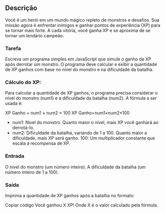 ## Descrição

Você é um herói em um mundo mágico repleto de monstros e desafios. Sua missão agora é enfrentar inimigos e ganhar pontos de experiência (XP) para se tornar mais forte. A cada vitória, você ganha XP e se aproxima de se tornar um lendário campeão.

### Tarefa

Escreva um programa simples em JavaScript que simule o ganho de XP após derrotar um monstro. O programa deve calcular e exibir a quantidade de XP ganhos com base no nível do monstro e na dificuldade da batalha.

### Cálculo do XP:

Para calcular a quantidade de XP ganhos, o programa precisa considerar o nível do monstro (num1) e a dificuldade da batalha (num2). A fórmula a ser usada é:

XP Ganho = num1 × num2 × 100
XP Ganho=num1×num2×100

- num1: Nível do monstro. Quanto maior o nível, mais XP você ganhará ao derrotá-lo.
- num2: Dificuldade da batalha, variando de 1 a 100. Quanto maior a dificuldade, mais XP será ganho.
100: Um multiplicador constante que escala a recompensa de XP.

### Entrada

O nível do monstro (um número inteiro).
A dificuldade da batalha (um número inteiro de 1 a 100).

### Saída

Imprima a quantidade de XP ganhos após a batalha no formato:

Copiar código
Você ganhou X XP!
Onde X é o valor calculado pela fórmula.
